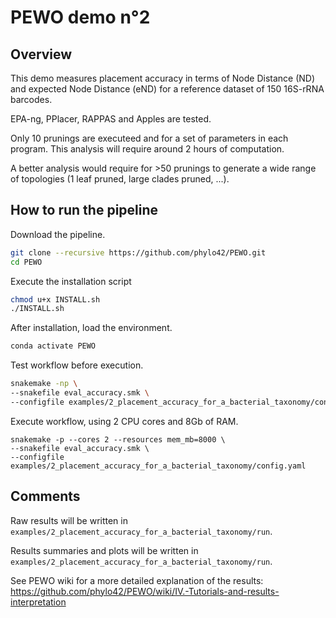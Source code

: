 # PEWO demo n°2

## Overview

This demo measures placement accuracy in terms of Node Distance (ND)
and expected Node Distance (eND) for a reference dataset
of 150 16S-rRNA barcodes.

EPA-ng, PPlacer, RAPPAS and Apples are tested.

Only 10 prunings are executeed and for a set of parameters in each program.
This analysis will require around 2 hours of computation.

A better analysis would require for >50 prunings to generate a wide
range of topologies (1 leaf pruned, large clades pruned, ...).


## How to run the pipeline
Download the pipeline.
``` bash
git clone --recursive https://github.com/phylo42/PEWO.git
cd PEWO
```

Execute the installation script
``` bash
chmod u+x INSTALL.sh
./INSTALL.sh
```

After installation, load the environment.
``` bash
conda activate PEWO
```

Test workflow before execution.
``` bash
snakemake -np \
--snakefile eval_accuracy.smk \
--configfile examples/2_placement_accuracy_for_a_bacterial_taxonomy/config.yaml
```

Execute workflow, using 2 CPU cores and 8Gb of RAM.
```
snakemake -p --cores 2 --resources mem_mb=8000 \
--snakefile eval_accuracy.smk \
--configfile examples/2_placement_accuracy_for_a_bacterial_taxonomy/config.yaml
```

## Comments

Raw results will be written in
`examples/2_placement_accuracy_for_a_bacterial_taxonomy/run`.

Results summaries and plots will be written in
`examples/2_placement_accuracy_for_a_bacterial_taxonomy/run`.

See PEWO wiki for a more detailed explanation of the results:
https://github.com/phylo42/PEWO/wiki/IV.-Tutorials-and-results-interpretation
